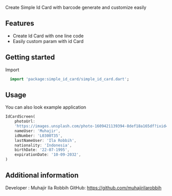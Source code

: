 <!--
    Developer : Muhajir Ila Robbih
    GitHub: https://github.com/muhajirilarobbih
-->

Create Simple Id Card with barcode generate and customize easily

## Features

- Create Id Card with one line code
- Easily custom param with id Card

## Getting started
Import
```dart
  import 'package:simple_id_card/simple_id_card.dart';
```

## Usage

You can also look example application

```dart
IdCardScreen(
    photoUrl:
    'https://images.unsplash.com/photo-1609421139394-8def18a165df?ixid=MXwxMjA3fDB8MHxlZGl0b3JpYWwtZmVlZHwxMDl8fHxlbnwwfHx8&ixlib=rb-1.2.1&auto=format&fit=crop&w=500&q=60',
    nameUser: 'Muhajir',
    idNumber: 'L0300T35',
    lastNameUser: 'Ila Robbih',
    nationality: 'Indonesia',
    birthDate: '22-07-1995',
    expirationDate: '10-09-2032',
)
```

## Additional information

Developer : Muhajir Ila Robbih
GitHub: https://github.com/muhajirilarobbih
